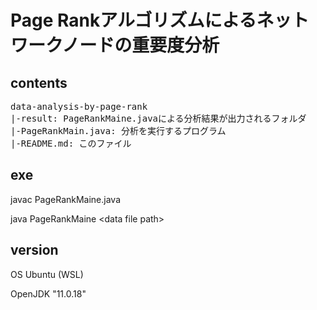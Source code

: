 # Page Rankアルゴリズムによるネットワークノードの重要度分析
## contents
<pre>
data-analysis-by-page-rank 
|-result: PageRankMaine.javaによる分析結果が出力されるフォルダ
|-PageRankMain.java: 分析を実行するプログラム
|-README.md: このファイル
</pre>
## exe
javac PageRankMaine.java

java PageRankMaine \<data file path\>
## version
OS Ubuntu (WSL)

OpenJDK "11.0.18"